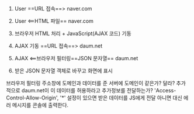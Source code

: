 1. User ==URL 접속==> naver.com

2. User <==HTML 파일== naver.com

3. 브라우저 HTML 처리 + JavaScript(AJAX 코드) 기동

4. AJAX 기동 ==URL 접속==> daum.net

5. AJAX <==브라우저 필터링==JSON 문자열== daum.net

6. 받은 JSON 문자열 객체로 바꾸고 화면에 표시

브라우저 필터링 주소창에 도메인과 데이터를 준 서버에 도메인이 같은가? 달라? 추가적으로 daum.net이 이 데이터를 허용하라고 추가정보를 전달하는가? 'Access-Control-Allow-Origin', '*' 설정이 있으면 받은 데이터를 JS에게 전달 아니면 대신 에러 메시지를 콘솔에 출력한다.